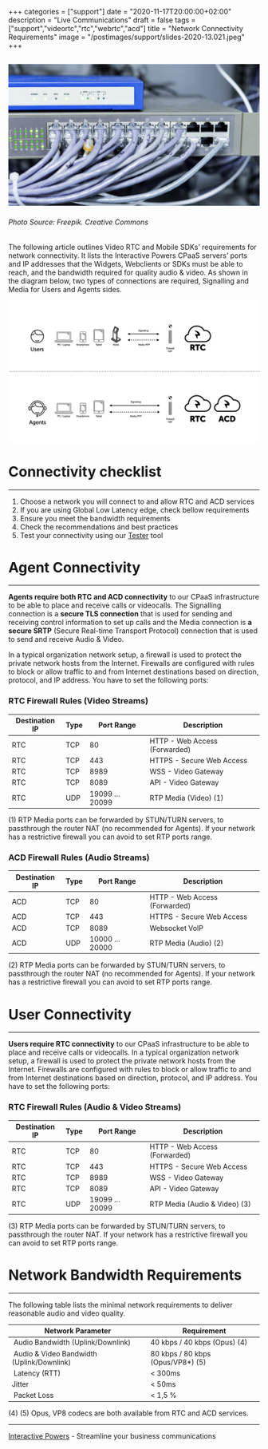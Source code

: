 +++
categories = ["support"]
date = "2020-11-17T20:00:00+02:00"
description = "Live Communications"
draft = false
tags = ["support","videortc","rtc","webrtc","acd"]
title = "Network Connectivity Requirements"
image = "/postimages/support/slides-2020-13.021.jpeg"
+++

![Network Connectivity Requirements](/postimages/support/slides-2020-13.021.jpeg)
------------
###### Photo Source: Freepik. Creative Commons

The following article outlines Video RTC and Mobile SDKs’ requirements for network connectivity. It lists the Interactive Powers CPaaS servers’ ports and IP addresses that the Widgets, Webclients or SDKs must be able to reach, and the bandwidth required for quality audio & video. As shown in the diagram below, two types of connections are required, Signalling and Media for Users and Agents sides.

![Network Connectivity Requirements](/postimages/support/slides-2020-13.022.jpeg)

#	Connectivity checklist
---
1. Choose a network you will connect to and allow  RTC and ACD services
2. If you are using Global Low Latency edge, check bellow requirements
3. Ensure you meet the bandwidth requirements
4. Check the recommendations and best practices
5. Test your connectivity using our [Tester](https://blog.ivrpowers.com/post/products/video-rtc-tester/) tool

#	Agent Connectivity
---
**Agents require both RTC and ACD connectivity** to our CPaaS infrastructure to be able to place and receive calls or videocalls. The Signalling connection is a **secure TLS connection** that is used for sending and receiving control information to set up calls and the Media connection is **a secure SRTP** (Secure Real-time Transport Protocol) connection that is used to send and receive Audio & Video. 

In a typical organization network setup, a firewall is used to protect the private network hosts from the Internet. Firewalls are configured with rules to block or allow traffic to and from Internet destinations based on direction, protocol, and IP address. You have to set the following ports:

###	RTC Firewall Rules (Video Streams)

| Destination IP | Type | Port Range | Description |
|-----------|-----------|-----------|-----------|
| RTC | TCP | 80 | 	HTTP - Web Access (Forwarded) |
| RTC | TCP | 443 | HTTPS - Secure Web Access |
| RTC | TCP | 8989 | 	WSS - Video Gateway |
| RTC | TCP | 8089	 |  API - Video Gateway |
| RTC | UDP | 19099 … 20099 | RTP Media (Video) (1) |

(1) RTP Media ports can be forwarded by STUN/TURN servers, to passthrough the router NAT (no recommended for Agents). If your network has a restrictive firewall you can avoid to set RTP ports range.

###	ACD Firewall Rules (Audio Streams)

| Destination IP | Type | Port Range | Description |
|-----------|-----------|-----------|-----------|
| ACD | TCP | 80 | 	HTTP - Web Access (Forwarded) |
| ACD | TCP | 443 | HTTPS - Secure Web Access |
| ACD | TCP | 8089	 | Websocket VoIP |
| ACD | UDP | 10000 … 20000 | RTP Media (Audio) (2) |

(2) RTP Media ports can be forwarded by STUN/TURN servers, to passthrough the router NAT (no recommended for Agents). If your network has a restrictive firewall you can avoid to set RTP ports range.

#	User Connectivity
---
**Users require RTC connectivity** to our CPaaS infrastructure to be able to place and receive calls or videocalls. In a typical organization network setup, a firewall is used to protect the private network hosts from the Internet. Firewalls are configured with rules to block or allow traffic to and from Internet destinations based on direction, protocol, and IP address. You have to set the following ports:

###	RTC Firewall Rules (Audio & Video Streams)

| Destination IP | Type | Port Range | Description |
|-----------|-----------|-----------|-----------|
| RTC | TCP | 80 | 	HTTP - Web Access (Forwarded) |
| RTC | TCP | 443 | HTTPS - Secure Web Access |
| RTC | TCP | 8989 | 	WSS - Video Gateway |
| RTC | TCP | 8089	 |  API - Video Gateway |
| RTC | UDP | 19099 … 20099 | RTP Media (Audio & Video) (3) |

(3) RTP Media ports can be forwarded by STUN/TURN servers, to passthrough the router NAT. If your network has a restrictive firewall you can avoid to set RTP ports range.

#	Network Bandwidth Requirements
---
The following table lists the minimal network requirements to deliver reasonable audio and video quality.

| Network Parameter | Requirement |
|-----------|-----------|
| Audio Bandwidth (Uplink/Downlink) | 40 kbps / 40 kbps (Opus) (4) |
| Audio & Video Bandwidth (Uplink/Downlink) | 80 kbps / 80 kbps (Opus/VP8*) (5) |
| Latency (RTT) | < 300ms |
| Jitter | < 50ms |
| Packet Loss	 | < 1,5 % |

(4) (5) Opus, VP8 codecs are both available from RTC and ACD services.

---
[Interactive Powers](http://www.ivrpowers.com/) - Streamline your business communications

